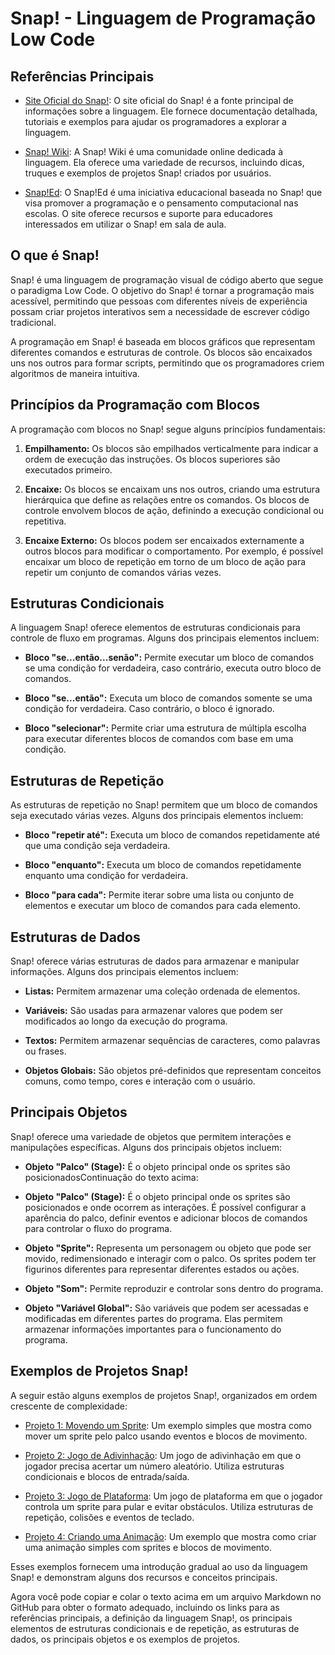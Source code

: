# Snap! - Linguagem de Programação Low Code

## Referências Principais
- [Site Oficial do Snap!](https://snap.berkeley.edu/): O site oficial do Snap! é a fonte principal de informações sobre a linguagem. Ele fornece documentação detalhada, tutoriais e exemplos para ajudar os programadores a explorar a linguagem.

- [Snap! Wiki](https://snapwiki.rocks/): A Snap! Wiki é uma comunidade online dedicada à linguagem. Ela oferece uma variedade de recursos, incluindo dicas, truques e exemplos de projetos Snap! criados por usuários.

- [Snap!Ed](https://snap.berkeley.edu/educate): O Snap!Ed é uma iniciativa educacional baseada no Snap! que visa promover a programação e o pensamento computacional nas escolas. O site oferece recursos e suporte para educadores interessados em utilizar o Snap! em sala de aula.

## O que é Snap!
Snap! é uma linguagem de programação visual de código aberto que segue o paradigma Low Code. O objetivo do Snap! é tornar a programação mais acessível, permitindo que pessoas com diferentes níveis de experiência possam criar projetos interativos sem a necessidade de escrever código tradicional.

A programação em Snap! é baseada em blocos gráficos que representam diferentes comandos e estruturas de controle. Os blocos são encaixados uns nos outros para formar scripts, permitindo que os programadores criem algoritmos de maneira intuitiva.

## Princípios da Programação com Blocos
A programação com blocos no Snap! segue alguns princípios fundamentais:

1. **Empilhamento:** Os blocos são empilhados verticalmente para indicar a ordem de execução das instruções. Os blocos superiores são executados primeiro.

2. **Encaixe:** Os blocos se encaixam uns nos outros, criando uma estrutura hierárquica que define as relações entre os comandos. Os blocos de controle envolvem blocos de ação, definindo a execução condicional ou repetitiva.

3. **Encaixe Externo:** Os blocos podem ser encaixados externamente a outros blocos para modificar o comportamento. Por exemplo, é possível encaixar um bloco de repetição em torno de um bloco de ação para repetir um conjunto de comandos várias vezes.

## Estruturas Condicionais
A linguagem Snap! oferece elementos de estruturas condicionais para controle de fluxo em programas. Alguns dos principais elementos incluem:

- **Bloco "se...então...senão":** Permite executar um bloco de comandos se uma condição for verdadeira, caso contrário, executa outro bloco de comandos.

- **Bloco "se...então":** Executa um bloco de comandos somente se uma condição for verdadeira. Caso contrário, o bloco é ignorado.

- **Bloco "selecionar":** Permite criar uma estrutura de múltipla escolha para executar diferentes blocos de comandos com base em uma condição.

## Estruturas de Repetição
As estruturas de repetição no Snap! permitem que um bloco de comandos seja executado várias vezes. Alguns dos principais elementos incluem:

- **Bloco "repetir até":** Executa um bloco de comandos repetidamente até que uma condição seja verdadeira.

- **Bloco "enquanto":** Executa um bloco de comandos repetidamente enquanto uma condição for verdadeira.

- **Bloco "para cada":** Permite iterar sobre uma lista ou conjunto de elementos e executar um bloco de comandos para cada elemento.

## Estruturas de Dados
Snap! oferece várias estruturas de dados para armazenar e manipular informações. Alguns dos principais elementos incluem:

- **Listas:** Permitem armazenar uma coleção ordenada de elementos.

- **Variáveis:** São usadas para armazenar valores que podem ser modificados ao longo da execução do programa.

- **Textos:** Permitem armazenar sequências de caracteres, como palavras ou frases.

- **Objetos Globais:** São objetos pré-definidos que representam conceitos comuns, como tempo, cores e interação com o usuário.

## Principais Objetos
Snap! oferece uma variedade de objetos que permitem interações e manipulações específicas. Alguns dos principais objetos incluem:

- **Objeto "Palco" (Stage):** É o objeto principal onde os sprites são posicionadosContinuação do texto acima:

- **Objeto "Palco" (Stage):** É o objeto principal onde os sprites são posicionados e onde ocorrem as interações. É possível configurar a aparência do palco, definir eventos e adicionar blocos de comandos para controlar o fluxo do programa.

- **Objeto "Sprite":** Representa um personagem ou objeto que pode ser movido, redimensionado e interagir com o palco. Os sprites podem ter figurinos diferentes para representar diferentes estados ou ações.

- **Objeto "Som":** Permite reproduzir e controlar sons dentro do programa.

- **Objeto "Variável Global":** São variáveis que podem ser acessadas e modificadas em diferentes partes do programa. Elas permitem armazenar informações importantes para o funcionamento do programa.

## Exemplos de Projetos Snap!
A seguir estão alguns exemplos de projetos Snap!, organizados em ordem crescente de complexidade:

- [Projeto 1: Movendo um Sprite](https://snap.berkeley.edu/project?user=snapexamples&project=moving-a-sprite): Um exemplo simples que mostra como mover um sprite pelo palco usando eventos e blocos de movimento.

- [Projeto 2: Jogo de Adivinhação](https://snap.berkeley.edu/project?user=snapexamples&project=guessing-game): Um jogo de adivinhação em que o jogador precisa acertar um número aleatório. Utiliza estruturas condicionais e blocos de entrada/saída.

- [Projeto 3: Jogo de Plataforma](https://snap.berkeley.edu/project?user=snapexamples&project=platform-game): Um jogo de plataforma em que o jogador controla um sprite para pular e evitar obstáculos. Utiliza estruturas de repetição, colisões e eventos de teclado.

- [Projeto 4: Criando uma Animação](https://snap.berkeley.edu/project?user=snapexamples&project=creating-an-animation): Um exemplo que mostra como criar uma animação simples com sprites e blocos de movimento.

Esses exemplos fornecem uma introdução gradual ao uso da linguagem Snap! e demonstram alguns dos recursos e conceitos principais.

Agora você pode copiar e colar o texto acima em um arquivo Markdown no GitHub para obter o formato adequado, incluindo os links para as referências principais, a definição da linguagem Snap!, os principais elementos de estruturas condicionais e de repetição, as estruturas de dados, os principais objetos e os exemplos de projetos.
